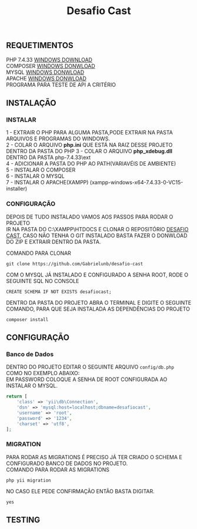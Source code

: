 <p align="center">
    <h1 align="center">Desafio Cast</h1>
    <br>
</p>


REQUETIMENTOS
------------

PHP 7.4.33 [WINDOWS DOWNLOAD](https://windows.php.net/downloads/releases/php-7.4.33-nts-Win32-vc15-x64.zip)<br>
COMPOSER [WINDOWS DONWLOAD](https://getcomposer.org/Composer-Setup.exe)<br>
MYSQL [WINDOWS DONWLOAD](https://dev.mysql.com/downloads/installer/)<br>
APACHE [WINDOWS DONWLOAD](https://sourceforge.net/projects/xampp/files/XAMPP%20Windows/7.4.33/xampp-windows-x64-7.4.33-0-VC15-installer.exe)<br>
PROGRAMA PARA TESTE DE API A CRITÉRIO


INSTALAÇÃO
------------

### INSTALAR

1 - EXTRAIR O PHP PARA ALGUMA PASTA,PODE EXTRAIR NA PASTA ARQUIVOS E PROGRAMAS DO WINDOWS. <br>
2 - COLAR O ARQUIVO <b>php.ini</b> QUE ESTÁ NA RAIZ DESSE PROJETO DENTRO DA PASTA DO PHP
3 - COLAR O ARQUIVO <b>php_xdebug.dll</b> DENTRO DA PASTA php-7.4.33\ext <br>
4 - ADICIONAR A PASTA DO PHP AO PATH(VARIAVÉIS DE AMBIENTE)<br>
5 - INSTALAR O COMPOSER<br>
6 - INSTALAR O MYSQL<br>
7 - INSTALAR O APACHE(XAMPP) (xampp-windows-x64-7.4.33-0-VC15-installer)<br>


### CONFIGURAÇÃO
DEPOIS DE TUDO INSTALADO VAMOS AOS PASSOS PARA RODAR O PROJETO<br>
IR NA PASTA DO C:\XAMPP\HTDOCS E CLONAR O REPOSITÓRIO [DESAFIO CAST](https://github.com/Gabrielunb/desafio-cast),
CASO NÃO TENHA O GIT INSTALADO BASTA FAZER O DONWLOAD DO ZIP E EXTRAIR DENTRO DA PASTA.<br>

COMANDO PARA CLONAR

~~~
git clone https://github.com/Gabrielunb/desafio-cast
~~~

COM O MYSQL JÁ INSTALADO E CONFIGURADO A SENHA ROOT, RODE O SEGUINTE SQL NO CONSOLE

~~~
CREATE SCHEMA IF NOT EXISTS desafiocast;
~~~

DENTRO DA PASTA DO PROJETO ABRA O TERMINAL E DIGITE O SEGUINTE COMANDO, PARA QUE SEJA INSTALADA
AS DEPENDÊNCIAS DO PROJETO

~~~
composer install
~~~

CONFIGURAÇÃO
-------------

### Banco de Dados

DENTRO DO PROJETO EDITAR O SEGUINTE ARQUIVO `config/db.php` COMO NO EXEMPLO ABAIXO:<br>
EM PASSWORD COLOQUE A SENHA DE ROOT CONFIGURADA AO INSTALAR O MYSQL.

```php
return [
    'class' => 'yii\db\Connection',
    'dsn' => 'mysql:host=localhost;dbname=desafiocast',
    'username' => 'root',
    'password' => '1234',
    'charset' => 'utf8',
];
```

### MIGRATION

PARA RODAR AS MIGRATIONS É PRECISO JÁ TER CRIADO O SCHEMA E CONFIGURADO BANCO DE DADOS NO PROJETO.<br>
COMANDO PARA RODAR AS MIGRATIONS

~~~
php yii migration
~~~

NO CASO ELE PEDE CONFIRMAÇÃO ENTÃO BASTA DIGITAR.

~~~
yes
~~~

TESTING
-------


